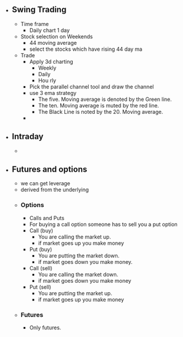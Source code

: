 - ## Swing Trading
	- Time frame
		- Daily chart 1 day
	- Stock selection on Weekends
		- 44 moving average
		- select the stocks which have rising 44 day ma
	- Trade
		- Apply 3d charting
			- Weekly
			- Daily
			- Hou rly
		- Pick the parallel channel tool and draw the channel
		- use 3 ema strategy
			- The five. Moving average is denoted by the Green line.
			- The ten. Moving average is muted by the red line.
			- The Black Line is noted by the 20. Moving average.
		-
- ## Intraday
	-
- ## Futures and options
	- we can get leverage
	- derived from the underlying
	- ### Options
		- Calls and Puts
		- For buying a call option someone has to sell you a put option
		- Call (buy)
			- You are calling the market up.
			- if market goes up you make money
		- Put (buy)
			- You are putting the market down.
			- if market goes down you make money.
		- Call (sell)
			- You are calling the market down.
			- if market goes down you make money
		- Put (sell)
			- You are putting the market up.
			- if market goes up you make money
	- ### Futures
		- Only futures.